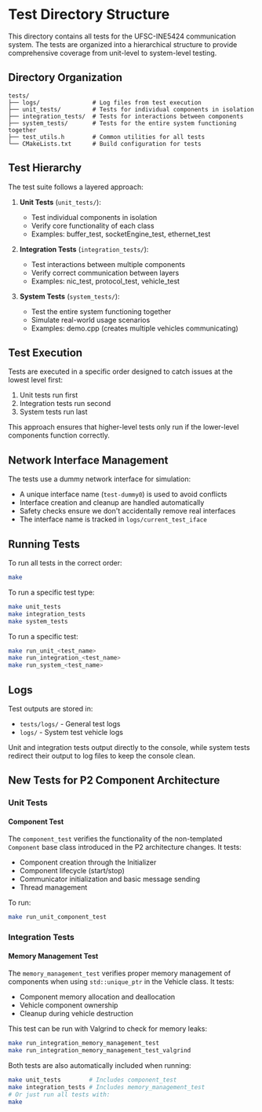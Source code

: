 # Test Directory Structure

This directory contains all tests for the UFSC-INE5424 communication system. The tests are organized into a hierarchical structure to provide comprehensive coverage from unit-level to system-level testing.

## Directory Organization

```
tests/
├── logs/               # Log files from test execution
├── unit_tests/         # Tests for individual components in isolation
├── integration_tests/  # Tests for interactions between components
├── system_tests/       # Tests for the entire system functioning together
├── test_utils.h        # Common utilities for all tests
└── CMakeLists.txt      # Build configuration for tests
```

## Test Hierarchy

The test suite follows a layered approach:

1. **Unit Tests** (`unit_tests/`): 
   - Test individual components in isolation
   - Verify core functionality of each class
   - Examples: buffer_test, socketEngine_test, ethernet_test

2. **Integration Tests** (`integration_tests/`):
   - Test interactions between multiple components
   - Verify correct communication between layers
   - Examples: nic_test, protocol_test, vehicle_test

3. **System Tests** (`system_tests/`):
   - Test the entire system functioning together
   - Simulate real-world usage scenarios
   - Examples: demo.cpp (creates multiple vehicles communicating)

## Test Execution

Tests are executed in a specific order designed to catch issues at the lowest level first:

1. Unit tests run first
2. Integration tests run second
3. System tests run last

This approach ensures that higher-level tests only run if the lower-level components function correctly.

## Network Interface Management

The tests use a dummy network interface for simulation:

- A unique interface name (`test-dummy0`) is used to avoid conflicts
- Interface creation and cleanup are handled automatically
- Safety checks ensure we don't accidentally remove real interfaces
- The interface name is tracked in `logs/current_test_iface`

## Running Tests

To run all tests in the correct order:
```bash
make
```

To run a specific test type:
```bash
make unit_tests
make integration_tests
make system_tests
```

To run a specific test:
```bash
make run_unit_<test_name>
make run_integration_<test_name>
make run_system_<test_name>
```

## Logs

Test outputs are stored in:
- `tests/logs/` - General test logs
- `logs/` - System test vehicle logs

Unit and integration tests output directly to the console, while system tests redirect their output to log files to keep the console clean. 

## New Tests for P2 Component Architecture

### Unit Tests

#### Component Test

The `component_test` verifies the functionality of the non-templated `Component` base class introduced in the P2 architecture changes. It tests:

- Component creation through the Initializer
- Component lifecycle (start/stop)
- Communicator initialization and basic message sending
- Thread management

To run:
```bash
make run_unit_component_test
```

### Integration Tests

#### Memory Management Test

The `memory_management_test` verifies proper memory management of components when using `std::unique_ptr` in the Vehicle class. It tests:

- Component memory allocation and deallocation
- Vehicle component ownership
- Cleanup during vehicle destruction

This test can be run with Valgrind to check for memory leaks:
```bash
make run_integration_memory_management_test
make run_integration_memory_management_test_valgrind
```

Both tests are also automatically included when running:
```bash
make unit_tests        # Includes component_test
make integration_tests # Includes memory_management_test
# Or just run all tests with:
make
``` 